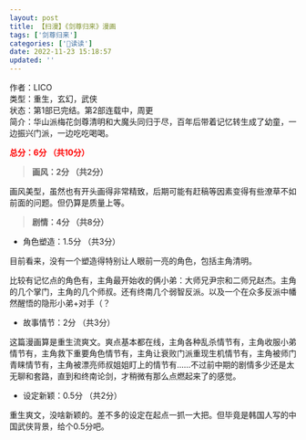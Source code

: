 ```yaml
---
layout: post
title: 【扫漫】《剑尊归来》漫画
tags: ['剑尊归来']
categories: ['📖读读']
date: 2022-11-23 15:18:57
updated: ''
---
```


作者：LICO <br/>
类型：重生，玄幻，武侠 <br/>
状态：第1部已完结。第2部连载中，周更 <br/>
简介：华山派梅花剑尊清明和大魔头同归于尽，百年后带着记忆转生成了幼童，一边振兴门派，一边吃吃喝喝。

**<font color=red>总分：6分 （共10分）</font>**

>**画风：2分 （共2分）**

画风美型，虽然也有开头画得非常精致，后期可能有赶稿等因素变得有些潦草不如前面的问题。但仍算是质量上等。

>**剧情：4分 （共8分）**

- 角色塑造：1.5分 （共3分）

目前看来，没有一个塑造得特别让人眼前一亮的角色，包括主角清明。

比较有记忆点的角色有，主角最开始收的俩小弟：大师兄尹宗和二师兄赵杰。主角的几个掌门，主角的几个师叔。还有终南几个弱智反派。以及一个在众多反派中幡然醒悟的隐形小弟+对手（？

- 故事情节：2分 （共3分）

这篇漫画算是重生流爽文。爽点基本都在线，主角各种乱杀情节有，主角收服小弟情节有，主角救下重要角色情节有，主角让衰败门派重现生机情节有，主角被师门青睐情节有，主角被漂亮师叔姐姐盯上的情节有……不过前中期的剧情多少还是太无聊和套路，直到和终南论剑，才稍微有那么点燃起来了的感觉。

- 设定新颖：0.5分 （共2分）

重生爽文，没啥新颖的。差不多的设定在起点一抓一大把。但毕竟是韩国人写的中国武侠背景，给个0.5分吧。
